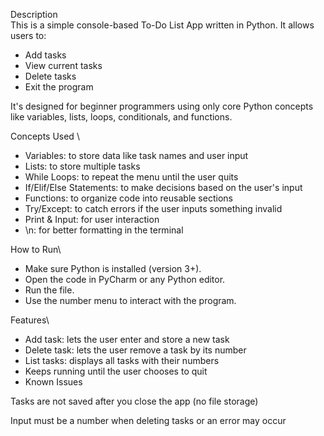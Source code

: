 Description \
This is a simple console-based To-Do List App written in Python. It allows users to:
- Add tasks
- View current tasks
- Delete tasks
- Exit the program

It's designed for beginner programmers using only core Python concepts like variables, lists, loops, conditionals, and functions.

Concepts Used \
- Variables: to store data like task names and user input
- Lists: to store multiple tasks
- While Loops: to repeat the menu until the user quits
- If/Elif/Else Statements: to make decisions based on the user's input
- Functions: to organize code into reusable sections
- Try/Except: to catch errors if the user inputs something invalid
- Print & Input: for user interaction
- \n: for better formatting in the terminal

How to Run\
- Make sure Python is installed (version 3+).
- Open the code in PyCharm or any Python editor.
- Run the file. 
- Use the number menu to interact with the program.


Features\
- Add task: lets the user enter and store a new task
- Delete task: lets the user remove a task by its number
- List tasks: displays all tasks with their numbers
- Keeps running until the user chooses to quit
- Known Issues

Tasks are not saved after you close the app (no file storage)

Input must be a number when deleting tasks or an error may occur

